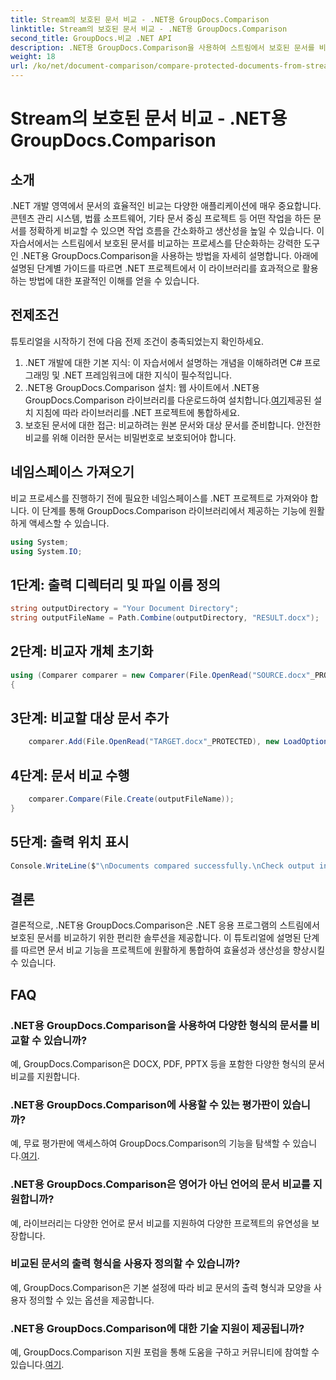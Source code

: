 ```yaml
---
title: Stream의 보호된 문서 비교 - .NET용 GroupDocs.Comparison
linktitle: Stream의 보호된 문서 비교 - .NET용 GroupDocs.Comparison
second_title: GroupDocs.비교 .NET API
description: .NET용 GroupDocs.Comparison을 사용하여 스트림에서 보호된 문서를 비교하는 방법을 알아보세요. 문서 비교 프로세스를 손쉽게 간소화하세요.
weight: 18
url: /ko/net/document-comparison/compare-protected-documents-from-stream/
---
```


# Stream의 보호된 문서 비교 - .NET용 GroupDocs.Comparison

## 소개
.NET 개발 영역에서 문서의 효율적인 비교는 다양한 애플리케이션에 매우 중요합니다. 콘텐츠 관리 시스템, 법률 소프트웨어, 기타 문서 중심 프로젝트 등 어떤 작업을 하든 문서를 정확하게 비교할 수 있으면 작업 흐름을 간소화하고 생산성을 높일 수 있습니다. 이 자습서에서는 스트림에서 보호된 문서를 비교하는 프로세스를 단순화하는 강력한 도구인 .NET용 GroupDocs.Comparison을 사용하는 방법을 자세히 설명합니다. 아래에 설명된 단계별 가이드를 따르면 .NET 프로젝트에서 이 라이브러리를 효과적으로 활용하는 방법에 대한 포괄적인 이해를 얻을 수 있습니다.
## 전제조건
튜토리얼을 시작하기 전에 다음 전제 조건이 충족되었는지 확인하세요.
1. .NET 개발에 대한 기본 지식: 이 자습서에서 설명하는 개념을 이해하려면 C# 프로그래밍 및 .NET 프레임워크에 대한 지식이 필수적입니다.
2.  .NET용 GroupDocs.Comparison 설치: 웹 사이트에서 .NET용 GroupDocs.Comparison 라이브러리를 다운로드하여 설치합니다.[여기](https://releases.groupdocs.com/comparison/net/)제공된 설치 지침에 따라 라이브러리를 .NET 프로젝트에 통합하세요.
3. 보호된 문서에 대한 접근: 비교하려는 원본 문서와 대상 문서를 준비합니다. 안전한 비교를 위해 이러한 문서는 비밀번호로 보호되어야 합니다.

## 네임스페이스 가져오기
비교 프로세스를 진행하기 전에 필요한 네임스페이스를 .NET 프로젝트로 가져와야 합니다. 이 단계를 통해 GroupDocs.Comparison 라이브러리에서 제공하는 기능에 원활하게 액세스할 수 있습니다.

```csharp
using System;
using System.IO;
```

## 1단계: 출력 디렉터리 및 파일 이름 정의
```csharp
string outputDirectory = "Your Document Directory";
string outputFileName = Path.Combine(outputDirectory, "RESULT.docx");
```
## 2단계: 비교자 개체 초기화
```csharp
using (Comparer comparer = new Comparer(File.OpenRead("SOURCE.docx"_PROTECTED), new LoadOptions() { Password = "1234" }))
{
```
## 3단계: 비교할 대상 문서 추가
```csharp
    comparer.Add(File.OpenRead("TARGET.docx"_PROTECTED), new LoadOptions() { Password = "5678" });
```
## 4단계: 문서 비교 수행
```csharp
    comparer.Compare(File.Create(outputFileName));
}
```
## 5단계: 출력 위치 표시
```csharp
Console.WriteLine($"\nDocuments compared successfully.\nCheck output in {Directory.GetCurrentDirectory()}.");
```

## 결론
결론적으로, .NET용 GroupDocs.Comparison은 .NET 응용 프로그램의 스트림에서 보호된 문서를 비교하기 위한 편리한 솔루션을 제공합니다. 이 튜토리얼에 설명된 단계를 따르면 문서 비교 기능을 프로젝트에 원활하게 통합하여 효율성과 생산성을 향상시킬 수 있습니다.
## FAQ
### .NET용 GroupDocs.Comparison을 사용하여 다양한 형식의 문서를 비교할 수 있습니까?
예, GroupDocs.Comparison은 DOCX, PDF, PPTX 등을 포함한 다양한 형식의 문서 비교를 지원합니다.
### .NET용 GroupDocs.Comparison에 사용할 수 있는 평가판이 있습니까?
 예, 무료 평가판에 액세스하여 GroupDocs.Comparison의 기능을 탐색할 수 있습니다.[여기](https://releases.groupdocs.com/).
### .NET용 GroupDocs.Comparison은 영어가 아닌 언어의 문서 비교를 지원합니까?
예, 라이브러리는 다양한 언어로 문서 비교를 지원하여 다양한 프로젝트의 유연성을 보장합니다.
### 비교된 문서의 출력 형식을 사용자 정의할 수 있습니까?
예, GroupDocs.Comparison은 기본 설정에 따라 비교 문서의 출력 형식과 모양을 사용자 정의할 수 있는 옵션을 제공합니다.
### .NET용 GroupDocs.Comparison에 대한 기술 지원이 제공됩니까?
 예, GroupDocs.Comparison 지원 포럼을 통해 도움을 구하고 커뮤니티에 참여할 수 있습니다.[여기](https://forum.groupdocs.com/c/comparison/12).